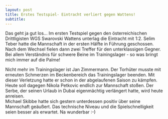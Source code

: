 ```yaml
---
layout: post
title: Erstes Testspiel- Eintracht verliert gegen Wattens!
subtitle: 
---
```


Das geht ja gut los... Im ersten Testspiel gegen den österreichischen Drittligisten WGS Swarovski Wattens unterlag die Eintracht mit 1:2. Selim Teber hatte die Mannschaft in der ersten Hälfte in Führung geschossen. Nach dem Wechsel fielen dann zwei Treffer für den unterklassigen Gegner. Bei allem Verständnis für schwere Beine im Trainingslager - so was bringt mich immer auf die Palme!

Nicht mehr im Trainingslager ist Jan Zimmermann. Der Torhüter musste mit erneuten Schmerzen im Beckenbereich das Trainingslager beenden. Mit dieser Verletzung hatte er schon in der abgelaufenen Saison zu kämpfen.  
Heute soll dagegen Nikola Petkovic endlich zur Mannschaft stoßen. Der Serbe, der seinen Urlaub in Dubai eigenmächtig verlängert hatte, wird heute anreisen.  
Michael Skibbe hatte sich gestern unterdessen positiv über seine Mannschaft geäußert. Das technische Niveau und die Spielschnelligkeit seien besser als erwartet. Na wunderbar :-)
